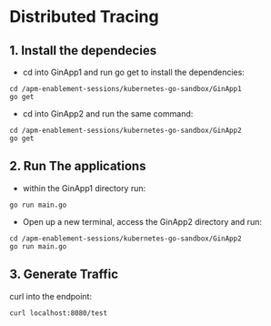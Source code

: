 # Distributed Tracing

## 1. Install the dependecies
- cd into GinApp1 and run go get to install the dependencies:
```
cd /apm-enablement-sessions/kubernetes-go-sandbox/GinApp1
go get
```
- cd into GinApp2 and run the same command:
```
cd /apm-enablement-sessions/kubernetes-go-sandbox/GinApp2
go get
```

## 2. Run The applications
- within the GinApp1 directory run:
```
go run main.go
```
- Open up a new terminal, access the GinApp2 directory and run:
```
cd /apm-enablement-sessions/kubernetes-go-sandbox/GinApp2
go run main.go
```

## 3. Generate Traffic
curl into the endpoint:
```
curl localhost:8080/test
```